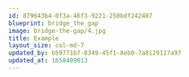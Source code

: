 ```yaml
---
id: 879643b4-0f3a-46f3-9221-250bdf242407
blueprint: bridge_the_gap
image: bridge-the-gap/4.jpg
title: Example
layout_size: col-md-7
updated_by: b59771b7-8349-45f1-8eb0-7a8129117a97
updated_at: 1658409013
---
```

